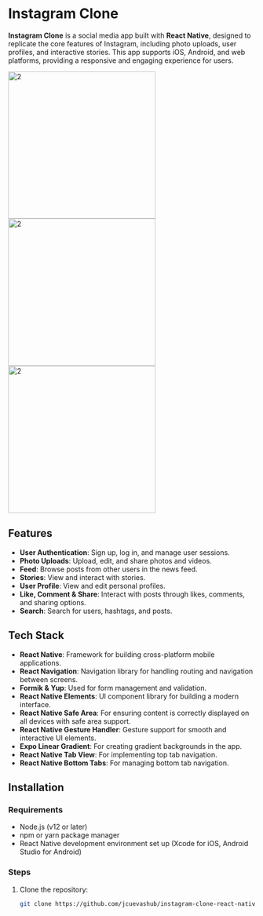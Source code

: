 # Instagram Clone

**Instagram Clone** is a social media app built with **React Native**, designed to replicate the core features of Instagram, including photo uploads, user profiles, and interactive stories. This app supports iOS, Android, and web platforms, providing a responsive and engaging experience for users.

<img src="https://github.com/user-attachments/assets/e13e891f-51fa-49fb-9ef4-98ca49af5836" alt="2" width="300">
<img src="https://github.com/user-attachments/assets/6d3923db-24c2-4464-9714-788b4e82ceca" alt="2" width="300">
<img src="https://github.com/user-attachments/assets/dbb88899-ed18-42cb-b0f7-08bb7289e0f4" alt="2" width="300">

## Features

- **User Authentication**: Sign up, log in, and manage user sessions.
- **Photo Uploads**: Upload, edit, and share photos and videos.
- **Feed**: Browse posts from other users in the news feed.
- **Stories**: View and interact with stories.
- **User Profile**: View and edit personal profiles.
- **Like, Comment & Share**: Interact with posts through likes, comments, and sharing options.
- **Search**: Search for users, hashtags, and posts.

## Tech Stack

- **React Native**: Framework for building cross-platform mobile applications.
- **React Navigation**: Navigation library for handling routing and navigation between screens.
- **Formik & Yup**: Used for form management and validation.
- **React Native Elements**: UI component library for building a modern interface.
- **React Native Safe Area**: For ensuring content is correctly displayed on all devices with safe area support.
- **React Native Gesture Handler**: Gesture support for smooth and interactive UI elements.
- **Expo Linear Gradient**: For creating gradient backgrounds in the app.
- **React Native Tab View**: For implementing top tab navigation.
- **React Native Bottom Tabs**: For managing bottom tab navigation.

## Installation

### Requirements

- Node.js (v12 or later)
- npm or yarn package manager
- React Native development environment set up (Xcode for iOS, Android Studio for Android)

### Steps

1. Clone the repository:

   ```bash
   git clone https://github.com/jcuevashub/instagram-clone-react-native.git
